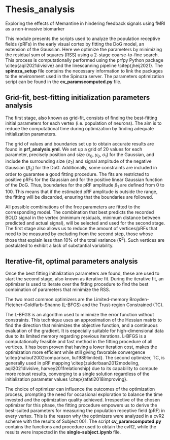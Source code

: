 # Thesis_analysis
Exploring the effects of Memantine in hindering feedback signals using fMRI as a non-invasive biomarker

This module presents the scripts used to analyze the population receptive fields (pRFs) in the early visual cortex by fitting the DoG model, an extension of the Gaussian. Here we optimize the parameters by minimizing the residual sum of squares (RSS) using a 2-stage coarse-to-fine search. 
This process is computationally performed using the prfpy Python package \citep{aqil2021divisive} and the linescanning pipeline \citep{jheij2021}. The **spinoza_setup** file contains the necessary information to link the packages to the environment used in the Spinoza server. The parameters optimization script can be found in the **cv_paramscomputed.py** file. 

## Grid-fit, best-fitting initialization parameters analysis

The first stage, also known as grid-fit, consists of finding the best-fitting initial parameters for each vertex (i.e. population of neurons). 
The aim is to reduce the computational time during optimization by finding adequate initialization parameters. 

The grid of values and boundaries set up to obtain accurate results are found in **prf_analysis.yml**. We set up a grid of 20 values for each parameter, precisely position and size ($x_0$, $y_0$, $\sigma_1$) for the Gaussian, and include the surrounding size ($\sigma_2$) and signal amplitude of the negative Gaussian ($\beta_2$) for the DoG. Additionally, some constraints are included in order to guarantee a good fitting procedure.
The fits are restricted to positive pRFs for the Gaussian and for the positive linear Gaussian function of the DoG. Thus, boundaries for the pRF amplitude $\beta_1$ are defined from 0 to 100. 
This means that if the estimated pRF amplitude is outside the range, the fitting will be discarded, ensuring that the boundaries are followed.

All possible combinations of the free parameters are fitted to the corresponding model. The combination that best predicts the recorded BOLD signal in the vertex (minimum residuals, minimum distance between predicted and actual signal), will be selected and used for the second stage. 
The first stage also allows us to reduce the amount of vertices/pRFs that need to be measured by excluding from the second step, those whose those that explain less than 10\% of the total variance ($R^2$). Such vertices are postulated to exhibit a lack of substantial variability.

## Iterative-fit, optimal parameters analysis

Once the best fitting initialization parameters are found, these are used to start the second stage, also known as iterative fit.
During the iterative fit, an optimizer is used to iterate over the fitting procedure to find the best combination of parameters that minimize the RSS.

The two most common optimizers are the Limited-memory Broyden-Fletcher-Goldfarb-Shanno (L-BFGS) and the Trust-region Constrained (TC).

The L-BFGS is an algorithm used to minimize the error function without constraints. 
This technique uses an approximation of the Hessian matrix to find the direction that minimizes the objective function, and a continuous evaluation of the gradient.
It is especially suitable for high-dimensional data due to its limited memory regarding previous iterations. L-BFGS is a computationally feasible and fast method in the fitting procedure of all vertices. It has been proven that having a lower iteration cost, makes the optimization more efficient while still giving favorable convergence \citep{malouf2002comparison, liu1989limited}. The second optimizer, TC, is generally used in pRF mapping \citep{zuiderbaan2012modeling, aqil2021divisive, harvey2011relationship} due to its capability to compute more robust results, converging to a single solution regardless of the initialization parameter values \citep{rafati2018improving}.

The choice of optimizer can influence the outcomes of the optimization process, prompting the need for occasional exploration to balance the time invested and the optimization quality achieved. Irrespective of the chosen optimizer for this phase, the fitting procedure empowers us to derive the best-suited parameters for measuring the population receptive field (pRF) in every vertex. This is the reason why the optimizers were analyzed in a cvR2 scheme with the results of Subject 001. The script **cv_paramcomputed.py** contains the functions and procedure used to obtain the cvR2, while the results were inspected in the **single-subject.ipynb** file.
